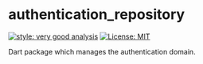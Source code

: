 # authentication_repository

[![style: very good analysis][very_good_analysis_badge]][very_good_analysis_link]
[![License: MIT][license_badge]][license_link]

Dart package which manages the authentication domain.

[license_badge]: https://img.shields.io/badge/license-MIT-blue.svg
[license_link]: https://opensource.org/licenses/MIT
[very_good_analysis_badge]: https://img.shields.io/badge/style-very_good_analysis-B22C89.svg
[very_good_analysis_link]: https://pub.dev/packages/very_good_analysis